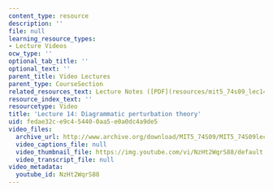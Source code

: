 ```yaml
---
content_type: resource
description: ''
file: null
learning_resource_types:
- Lecture Videos
ocw_type: ''
optional_tab_title: ''
optional_text: ''
parent_title: Video Lectures
parent_type: CourseSection
related_resources_text: Lecture Notes ([PDF](resources/mit5_74s09_lec14))
resource_index_text: ''
resourcetype: Video
title: 'Lecture 14: Diagrammatic perturbation theory'
uid: fedae32c-e9c4-5440-0aa5-e0a0dc4a9de5
video_files:
  archive_url: http://www.archive.org/download/MIT5_74S09/MIT5_74S09lec14_300k.mp4
  video_captions_file: null
  video_thumbnail_file: https://img.youtube.com/vi/NzHt2WqrS88/default.jpg
  video_transcript_file: null
video_metadata:
  youtube_id: NzHt2WqrS88
---
```

